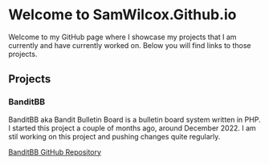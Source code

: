 # Welcome to SamWilcox.Github.io

Welcome to my GitHub page where I showcase my projects that I am currently and have currently worked on. Below you will find links to those projects.

## Projects
### BanditBB

BanditBB aka Bandit Bulletin Board is a bulletin board system written in PHP. I started this project a couple of months ago, around December 2022. I am stil working on this project and pushing changes quite regularly.

[BanditBB GitHub Repository](https://github.com/samwilcox/banditbb)
